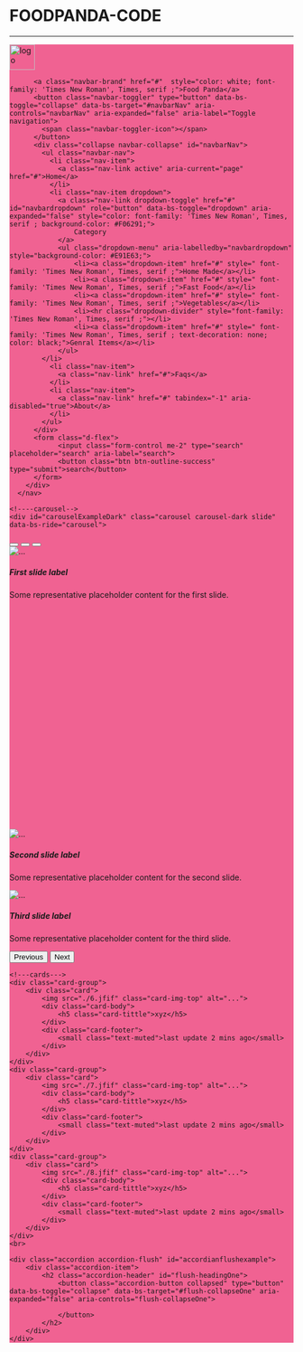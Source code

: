 # FOODPANDA-CODE
----
<!DOCTYPE html>
<html lang="en">
<head>
    <meta charset="UTF-8">
    <meta name="viewport" content="width=device-width, initial-scale=1.0">
    <title>FOOD PANDA</title>
    <link href="https://cdn.jsdelivr.net/npm/bootstrap@5.0.2/dist/css/bootstrap.min.css" rel="stylesheet" integrity="sha384-EVSTQN3/azprG1Anm3QDgpJLIm9Nao0Yz1ztcQTwFspd3yD65VohhpuuCOmLASjC" crossorigin="anonymous">
    <script src="https://cdn.jsdelivr.net/npm/bootstrap@5.0.2/dist/js/bootstrap.bundle.min.js" integrity="sha384-MrcW6ZMFYlzcLA8Nl+NtUVF0sA7MsXsP1UyJoMp4YLEuNSfAP+JcXn/tWtIaxVXM" crossorigin="anonymous"></script>

</head>
<body>
    <nav class="navbar navbar-expand-lg navbar-light" style="background-color:#F06292;">
        <div class="container-fluid">
            <img src="./download.png" alt="logo" height="45px" width="45px">

          <a class="navbar-brand" href="#"  style="color: white; font-family: 'Times New Roman', Times, serif ;">Food Panda</a>
          <button class="navbar-toggler" type="button" data-bs-toggle="collapse" data-bs-target="#navbarNav" aria-controls="navbarNav" aria-expanded="false" aria-label="Toggle navigation">
            <span class="navbar-toggler-icon"></span>
          </button>
          <div class="collapse navbar-collapse" id="navbarNav">
            <ul class="navbar-nav">
              <li class="nav-item">
                <a class="nav-link active" aria-current="page" href="#">Home</a>
              </li>
              <li class="nav-item dropdown">
                <a class="nav-link dropdown-toggle" href="#" id="navbardropdown" role="button" data-bs-toggle="dropdown" aria-expanded="false" style="color: font-family: 'Times New Roman', Times, serif ; background-color: #F06291;">
                    Category
                </a>
                <ul class="dropdown-menu" aria-labelledby="navbardropdown" style="background-color: #E91E63;">
                    <li><a class="dropdown-item" href="#" style=" font-family: 'Times New Roman', Times, serif ;">Home Made</a></li>
                    <li><a class="dropdown-item" href="#" style=" font-family: 'Times New Roman', Times, serif ;">Fast Food</a></li>
                    <li><a class="dropdown-item" href="#" style=" font-family: 'Times New Roman', Times, serif ;">Vegetables</a></li>
                    <li><hr class="dropdown-divider" style="font-family: 'Times New Roman', Times, serif ;"></li>
                    <li><a class="dropdowm-item" href="#" style=" font-family: 'Times New Roman', Times, serif ; text-decoration: none; color: black;">Genral Items</a></li>
                </ul>
            </li>
              <li class="nav-item">
                <a class="nav-link" href="#">Faqs</a>
              </li>
              <li class="nav-item">
                <a class="nav-link" href="#" tabindex="-1" aria-disabled="true">About</a>
              </li>
            </ul>
          </div>
          <form class="d-flex">
                <input class="form-control me-2" type="search" placeholder="search" aria-label="search">
                <button class="btn btn-outline-success" type="submit">search</button>
          </form>
        </div>
      </nav> 
      
    <!----carousel-->
    <div id="carouselExampleDark" class="carousel carousel-dark slide" data-bs-ride="carousel">
  <div class="carousel-indicators">
    <button type="button" data-bs-target="#carouselExampleDark" data-bs-slide-to="0" class="active" aria-current="true" aria-label="Slide 1"></button>
    <button type="button" data-bs-target="#carouselExampleDark" data-bs-slide-to="1" aria-label="Slide 2"></button>
    <button type="button" data-bs-target="#carouselExampleDark" data-bs-slide-to="2" aria-label="Slide 3"></button>
  </div>
  <div class="carousel-inner">
    <div class="carousel-item active" data-bs-interval="10000" style="width: 400px; height: 500px; border-radius: 20px;">
      <img src="./1.jfif" class="d-block w-100" alt="...">
      <div class="carousel-caption d-none d-md-block">
        <h5>First slide label</h5>
        <p>Some representative placeholder content for the first slide.</p>
      </div>
    </div>
    <div class="carousel-item" data-bs-interval="2000">
      <img src="./2.jfif" class="d-block w-100" alt="...">
      <div class="carousel-caption d-none d-md-block">
        <h5>Second slide label</h5>
        <p>Some representative placeholder content for the second slide.</p>
      </div>
    </div>
    <div class="carousel-item">
      <img src="./3.jfif" class="d-block w-100" alt="...">
      <div class="carousel-caption d-none d-md-block">
        <h5>Third slide label</h5>
        <p>Some representative placeholder content for the third slide.</p>
      </div>
    </div>
  </div>
  <button class="carousel-control-prev" type="button" data-bs-target="#carouselExampleDark" data-bs-slide="prev">
    <span class="carousel-control-prev-icon" aria-hidden="true"></span>
    <span class="visually-hidden">Previous</span>
  </button>
  <button class="carousel-control-next" type="button" data-bs-target="#carouselExampleDark" data-bs-slide="next">
    <span class="carousel-control-next-icon" aria-hidden="true"></span>
    <span class="visually-hidden">Next</span>
  </button>
</div>

    <!---cards--->
    <div class="card-group">
        <div class="card">
            <img src="./6.jfif" class="card-img-top" alt="...">
            <div class="card-body">
                <h5 class="card-tittle">xyz</h5>
            </div>
            <div class="card-footer">
                <small class="text-muted">last update 2 mins ago</small>
            </div>
        </div>
    </div>
    <div class="card-group">
        <div class="card">
            <img src="./7.jfif" class="card-img-top" alt="...">
            <div class="card-body">
                <h5 class="card-tittle">xyz</h5>
            </div>
            <div class="card-footer">
                <small class="text-muted">last update 2 mins ago</small>
            </div>
        </div>
    </div>
    <div class="card-group">
        <div class="card">
            <img src="./8.jfif" class="card-img-top" alt="...">
            <div class="card-body">
                <h5 class="card-tittle">xyz</h5>
            </div>
            <div class="card-footer">
                <small class="text-muted">last update 2 mins ago</small>
            </div>
        </div>
    </div>
    <br>

    <div class="accordion accordion-flush" id="accordianflushexample">
        <div class="accordion-item">
            <h2 class="accordion-header" id="flush-headingOne">
                <button class="accordion-button collapsed" type="button" data-bs-toggle="collapse" data-bs-target="#flush-collapseOne" aria-expanded="false" aria-controls="flush-collapseOne">

                </button>
            </h2>
        </div>
    </div>
</body>
</html>
